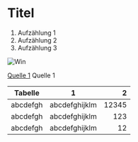 # Titel

1. Aufzählung 1
2. Aufzählung 2
3. Aufzählung 3

![Win](https://scatter.co.in/wp-content/uploads/2019/08/shutterstock_1311774404.jpg)

[Quelle 1](https://www.tagesanzeiger.ch/) Quelle 1

| Tabelle       | 1          	| 2	|
| ------------- |:-------------:| -----:|
| abcdefgh      | abcdefghijklm | 12345 |
| abcdefgh      | abcdefghijklm |   123 |
| abcdefgh	| abcdefghijklm |    12 |
